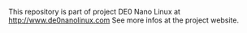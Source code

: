 
This repository is part of project DE0 Nano Linux at http://www.de0nanolinux.com
See more infos at the project website.

